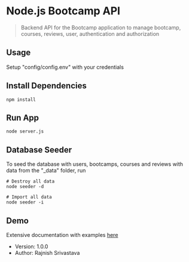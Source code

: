 # Node.js Bootcamp API

> Backend API for the Bootcamp application to manage bootcamp, courses, reviews, user, authentication and authorization

## Usage

Setup "config/config.env" with your credentials

## Install Dependencies

```
npm install
```

## Run App

```
node server.js
```

## Database Seeder

To seed the database with users, bootcamps, courses and reviews with data from the "\_data" folder, run

```
# Destroy all data
node seeder -d

# Import all data
node seeder -i
```

## Demo

Extensive documentation with examples [here](https://documenter.getpostman.com/view/9624002/SzfDwQhx)

- Version: 1.0.0
- Author: Rajnish Srivastava
